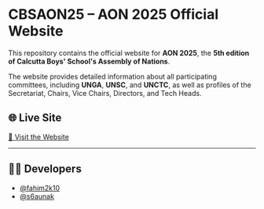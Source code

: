 # CBSAON25 – AON 2025 Official Website

This repository contains the official website for **AON 2025**, the **5th edition of Calcutta Boys' School's Assembly of Nations**.

The website provides detailed information about all participating committees, including **UNGA**, **UNSC**, and **UNCTC**, as well as profiles of the Secretariat, Chairs, Vice Chairs, Directors, and Tech Heads.

## 🌐 Live Site

[🔗 Visit the Website](https://cbsaon2025.web.app)

---

## 👨‍💻 Developers

- [@fahim2k10](https://github.com/Fahim2k10)  
- [@s6aunak]([https://github.com/IntensePants](https://github.com/s6aunak))
